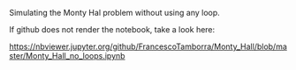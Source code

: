Simulating the Monty Hal problem without using any loop.


If github does not render the notebook, take a look here:

https://nbviewer.jupyter.org/github/FrancescoTamborra/Monty_Hall/blob/master/Monty_Hall_no_loops.ipynb
